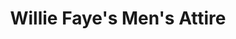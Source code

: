 ---
title: "Willie Faye's Men's Attire"
url: /martinsburg/willie-fayes-mens-attire/
shop: clothes
---